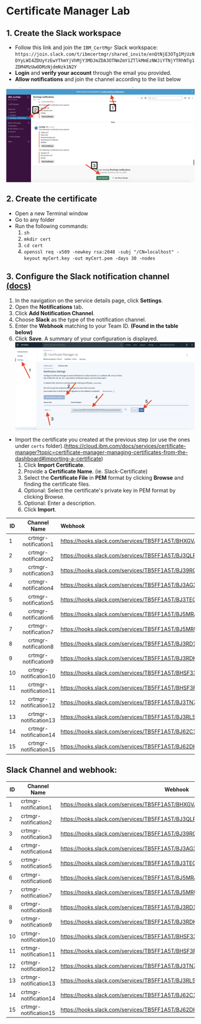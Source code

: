 # Certificate Manager Lab
## 1. Create the Slack workspace
    
  - Follow this link and join the `IBM_CertMgr` Slack workspace: ``` https://join.slack.com/t/ibmcertmgr/shared_invite/enQtNjE3OTg1MjUzNDYyLWI4ZDUyYzEwYThmYjVhMjY3MDJmZDA3OTNmZmY1ZTlkMmEzNWJiYTNjYTRhNTg1ZDM4MzUwODMzNjdmNzk1N2Y ```
  - **Login** and **verify your account** through the email you provided.
  - **Allow notifications** and join the channel according to the list below
   
  ![join-slack](join-slack.png)

## 2. Create the certificate
  - Open a new Terminal window
  - Go to any folder
  - Run the following commands:
      1. ``` sh ```
      2. ``` mkdir cert ```
      3. ``` cd cert ```
      4. ``` openssl req -x509 -newkey rsa:2048 -subj "/CN=localhost" -keyout myCert.key -out myCert.pem -days 30 -nodes ```

## 3. Configure the Slack notification channel [(docs)](https://cloud.ibm.com/docs/services/certificate-manager?topic=certificate-manager-configuring-notifications#adding-channel)
  1. In the navigation on the service details page, click **Settings**.
  2. Open the **Notifications** tab.
  3. Click **Add Notification Channel**.
  4. Choose **Slack**  as the type of the notification channel.
  5. Enter the **Webhook** matching to your Team ID. **(Found in the table below)**
  6. Click **Save**. A summary of your configuration is displayed.
    ![add-channel](add-channel.png)
  - Import the certificate you created at the previous step (or use the ones under `certs` folder).(https://cloud.ibm.com/docs/services/certificate-manager?topic=certificate-manager-managing-certificates-from-the-dashboard#importing-a-certificate)
    1. Click **Import Certificate**.
    2. Provide a **Certificate Name**. (ie. Slack-Certificate)
    3. Select the **Certificate File** in **PEM** format by clicking **Browse** and finding the certificate files.
    4. Optional: Select the certificate's private key in PEM format by clicking Browse.
    5. Optional: Enter a description.
    6. Click **Import**.

| ID        | Channel Name          | Webhook  |
| ------------- |:-------------:| :-----|
| 1 | crtmgr-notification1 | https://hooks.slack.com/services/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 |
| 2 | crtmgr-notification2      |   https://hooks.slack.com/services/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 |
| 3 | crtmgr-notification3      |    https://hooks.slack.com/services/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 |
| 4 | crtmgr-notification4  | https://hooks.slack.com/services/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 |
| 5 | crtmgr-notification5  | https://hooks.slack.com/services/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 |
| 6 | crtmgr-notification6  | https://hooks.slack.com/services/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 |
| 7 | crtmgr-notification7  | https://hooks.slack.com/services/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 |
| 8 | crtmgr-notification8  | https://hooks.slack.com/services/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 |
| 9 | crtmgr-notification9  | https://hooks.slack.com/services/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 |
| 10 | crtmgr-notification10 | https://hooks.slack.com/services/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 |
| 11 | crtmgr-notification11 | https://hooks.slack.com/services/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 |
| 12 | crtmgr-notification12 | https://hooks.slack.com/services/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 |
| 13 | crtmgr-notification13 | https://hooks.slack.com/services/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 |
| 14 | crtmgr-notification14 | https://hooks.slack.com/services/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 |
| 15 | crtmgr-notification15 | https://hooks.slack.com/services/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 |



## Slack Channel and webhook:

| ID  | Channel Name            | Webhook   
---|-----------------------|---------
| 1 | crtmgr-notification1  | https://hooks.slack.com/services/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 |
| 2 | crtmgr-notification2  | https://hooks.slack.com/services/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 |
| 3 | crtmgr-notification3  | https://hooks.slack.com/services/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 |
| 4 | crtmgr-notification4  | https://hooks.slack.com/services/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 |
| 5 | crtmgr-notification5  | https://hooks.slack.com/services/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 |
| 6 | crtmgr-notification6  | https://hooks.slack.com/services/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 |
| 7 | crtmgr-notification7  | https://hooks.slack.com/services/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 |
| 8 | crtmgr-notification8  | https://hooks.slack.com/services/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 |
| 9 | crtmgr-notification9  | https://hooks.slack.com/services/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 |
| 10 | crtmgr-notification10 | https://hooks.slack.com/services/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 |
| 11 | crtmgr-notification11 | https://hooks.slack.com/services/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 |
| 12 | crtmgr-notification12 | https://hooks.slack.com/services/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 |
| 13 | crtmgr-notification13 | https://hooks.slack.com/services/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 |
| 14 | crtmgr-notification14 | https://hooks.slack.com/services/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 |
| 15 | crtmgr-notification15 | https://hooks.slack.com/services/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 |

